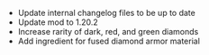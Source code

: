 - Update internal changelog files to be up to date
- Update mod to 1.20.2
- Increase rarity of dark, red, and green diamonds
- Add ingredient for fused diamond armor material